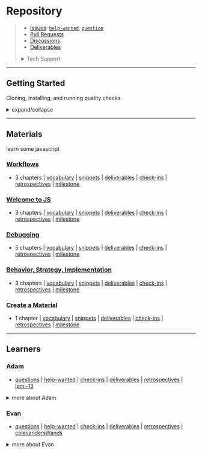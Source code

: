 # Repository

> - [Issues](https://github.com/user-name/repository/issues):
>   [`help-wanted`](https://github.com/user-name/repository/issues?q=is%3Aopen+label%3Ahelp-wanted),
>   [`question`](https://github.com/user-name/repository/issues?q=is%3Aopen+label%3Aquestion)
> - [Pull Requests](https://github.com/user-name/repository/pulls)
> - [Discussions](https://github.com/user-name/repository/discussions/)
> - [Deliverables](https://github.com/user-name/repository/projects/1)
>
> <details>
> <summary>Tech Support</summary>
>
> [![Rubber Ducky](./assets/rubber-ducky.png)](https://rubberduckdebugging.com/)
>
>  </details>

---

## Getting Started

Cloning, installing, and running quality checks.

<details>
<summary>expand/collapse</summary>
<br>

1. `git clone git@github.com:user-name/repository.git`
2. `cd repository`
3. `npm install`

## Code Quality Checks

- `npm run format`: Makes sure all the code in this repository is well-formatted
  (looks good).
- `npm run lint:ls`: Checks to make sure all folder and file names match the
  repository conventions.
- `npm run lint:md`: Will lint all of the Markdown files in this repository.
- `npm run lint:css`: Will lint all of the CSS files in this repository.
- `npm run validate:html`: Validates all HTML files in your project.
- `npm run spell-check`: Goes through all the files in this repository looking
  for words it doesn't recognize. Just because it says something is a mistake
  doesn't mean it is! It doesn't know every word in the world. You can add new
  correct words to the [./.cspell.json](./.cspell.json) file so they won't cause
  an error.
- `npm run accessibility -- ./path/to/file.html`: Runs an accessibility analysis
  on all HTML files in the given path and writes the report to
  `/accessibility_report`

## Continuous Integration (CI)

When you open a PR to `main`/`master` in your repository, GitHub will
automatically do a linting check on the code in this repository, you can see
this in the[./.github/workflows/lint.yml](./.github/workflows/lint.yml) file.

If the linting fails, you will not be able to merge the PR. You can double check
that your code will pass before pushing by running the code quality scripts
locally.

</details>

---

## Materials

learn some javascript

### [Workflows](https://github.com/HackYourFutureBelgium/workflows/.study)

- 3 chapters | [vocabulary](https://github.com/user-name/repository/projects/1?card_filter_query=milestone%3Aworkflows+label%3Avocabulary) | [snippets](https://github.com/user-name/repository/projects/1?card_filter_query=milestone%3Aworkflows+label%3Asnippet) | [deliverables](https://github.com/user-name/repository/projects/1?card_filter_query=milestone%3Aworkflows+label%3Adeliverables) | [check-ins](https://github.com/user-name/repository/issues/?q=milestone%3Aworkflows+label%3Acheck-in) | [retrospectives](https://github.com/user-name/repository/issues/?q=milestone%3Aworkflows+label%3Aretrospective) | [milestone](https://github.com/lab-antwerp-1/home/milestone/0)

### [Welcome to JS](https://github.com/HackYourFutureBelgium/welcome-to-js/.study)

- 3 chapters | [vocabulary](https://github.com/user-name/repository/projects/1?card_filter_query=milestone%3Awelcome-to-js+label%3Avocabulary) | [snippets](https://github.com/user-name/repository/projects/1?card_filter_query=milestone%3Awelcome-to-js+label%3Asnippet) | [deliverables](https://github.com/user-name/repository/projects/1?card_filter_query=milestone%3Awelcome-to-js+label%3Adeliverables) | [check-ins](https://github.com/user-name/repository/issues/?q=milestone%3Awelcome-to-js+label%3Acheck-in) | [retrospectives](https://github.com/user-name/repository/issues/?q=milestone%3Awelcome-to-js+label%3Aretrospective) | [milestone](https://github.com/lab-antwerp-1/home/milestone/0)

### [Debugging](https://github.com/HackYourFutureBelgium/debugging/.study)

- 5 chapters | [vocabulary](https://github.com/user-name/repository/projects/1?card_filter_query=milestone%3Adebugging+label%3Avocabulary) | [snippets](https://github.com/user-name/repository/projects/1?card_filter_query=milestone%3Adebugging+label%3Asnippet) | [deliverables](https://github.com/user-name/repository/projects/1?card_filter_query=milestone%3Adebugging+label%3Adeliverables) | [check-ins](https://github.com/user-name/repository/issues/?q=milestone%3Adebugging+label%3Acheck-in) | [retrospectives](https://github.com/user-name/repository/issues/?q=milestone%3Adebugging+label%3Aretrospective) | [milestone](https://github.com/lab-antwerp-1/home/milestone/0)

### [Behavior, Strategy, Implementation](https://github.com/HackYourFutureBelgium/behavior-strategy-implementation/.study)

- 3 chapters | [vocabulary](https://github.com/user-name/repository/projects/1?card_filter_query=milestone%3Abehavior,-strategy,-implementation+label%3Avocabulary) | [snippets](https://github.com/user-name/repository/projects/1?card_filter_query=milestone%3Abehavior,-strategy,-implementation+label%3Asnippet) | [deliverables](https://github.com/user-name/repository/projects/1?card_filter_query=milestone%3Abehavior,-strategy,-implementation+label%3Adeliverables) | [check-ins](https://github.com/user-name/repository/issues/?q=milestone%3Abehavior,-strategy,-implementation+label%3Acheck-in) | [retrospectives](https://github.com/user-name/repository/issues/?q=milestone%3Abehavior,-strategy,-implementation+label%3Aretrospective) | [milestone](https://github.com/lab-antwerp-1/home/milestone/0)

### [Create a Material](https://www.youtube.com/watch?v=dQw4w9WgXcQ/.study)

- 1 chapter | [vocabulary](https://github.com/user-name/repository/projects/1?card_filter_query=milestone%3Acreate-a-material+label%3Avocabulary) | [snippets](https://github.com/user-name/repository/projects/1?card_filter_query=milestone%3Acreate-a-material+label%3Asnippet) | [deliverables](https://github.com/user-name/repository/projects/1?card_filter_query=milestone%3Acreate-a-material+label%3Adeliverables) | [check-ins](https://github.com/user-name/repository/issues/?q=milestone%3Acreate-a-material+label%3Acheck-in) | [retrospectives](https://github.com/user-name/repository/issues/?q=milestone%3Acreate-a-material+label%3Aretrospective) | [milestone](https://github.com/lab-antwerp-1/home/milestone/0)

---

## Learners

<h3 id="lpmi-13">Adam</h3>

- [questions](https://github.com/user-name/repository/issues/?q=author%3Alpmi-13+label%3Aquestion) | [help-wanted](https://github.com/user-name/repository/issues/?q=author%3Alpmi-13+label%3Ahelp-wanted) | [check-ins](https://github.com/user-name/repository/issues/?q=author%3Alpmi-13+label%3Acheck-in) | [deliverables](https://github.com/user-name/repository/projects/1?card_filter_query=autho%3AAdam+label%3Adeliverable) | [retrospectives](https://github.com/user-name/repository/issues/?q=author%3Alpmi-13+label%3Aretrospective) | [lpmi-13](https://github.com/lpmi-13)

<details>
<summary>more about Adam</summary>
<br>

![lpmi-13 avatar](./assets/avatars/lpmi-13.jpeg)

![lpmi-13 github activity](https://ghchart.rshah.org/lpmi-13)

![lpmi-13 github stats](https://github-readme-stats.vercel.app/api?username=lpmi-13&show_icons=true&theme=default&hide_title=true&hide_rank=true)

</details>

<h3 id="colevandersWands">Evan</h3>

- [questions](https://github.com/user-name/repository/issues/?q=author%3AcolevandersWands+label%3Aquestion) | [help-wanted](https://github.com/user-name/repository/issues/?q=author%3AcolevandersWands+label%3Ahelp-wanted) | [check-ins](https://github.com/user-name/repository/issues/?q=author%3AcolevandersWands+label%3Acheck-in) | [deliverables](https://github.com/user-name/repository/projects/1?card_filter_query=autho%3AEvan+label%3Adeliverable) | [retrospectives](https://github.com/user-name/repository/issues/?q=author%3AcolevandersWands+label%3Aretrospective) | [colevandersWands](https://github.com/colevandersWands)

<details>
<summary>more about Evan</summary>
<br>

![colevandersWands avatar](./assets/avatars/colevandersWands.jpeg)

![colevandersWands github activity](https://ghchart.rshah.org/colevandersWands)

![colevandersWands github stats](https://github-readme-stats.vercel.app/api?username=colevandersWands&show_icons=true&theme=default&hide_title=true&hide_rank=true)

</details>
